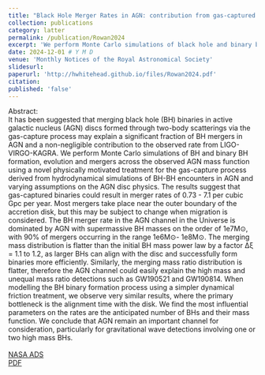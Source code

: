 ```yaml
---
title: "Black Hole Merger Rates in AGN: contribution from gas-captured binaries"
collection: publications
category: latter
permalink: /publication/Rowan2024
excerpt: 'We perform Monte Carlo simulations of black hole and binary black hole formation, evolution and mergers across the AGN mass spectrum, estimating merger rates and properties for comparison to LIGO-Virgo-KAGRA observations.'
date: 2024-12-01 # Y M D
venue: 'Monthly Notices of the Royal Astronomical Society'
slidesurl: 
paperurl: 'http://hwhitehead.github.io/files/Rowan2024.pdf'
citation:
published: 'false'
---
```


Abstract:\
It has been suggested that merging black hole (BH) binaries in active galactic nucleus (AGN) discs formed through two-body scatterings via the gas-capture process may explain a significant fraction of BH mergers in AGN and a non-negligible contribution to the observed rate from LIGO-VIRGO-KAGRA. We perform Monte Carlo simulations of BH and binary BH formation, evolution and mergers across the observed AGN mass function using a novel physically motivated treatment for the gas-capture process derived from hydrodynamical simulations of BH-BH encounters in AGN and varying assumptions on the AGN disc physics. The results suggest that gas-captured binaries could result in merger rates of 0.73 - 7.1 per cubic Gpc per year. Most mergers take place near the outer boundary of the accretion disk, but this may be subject to change when migration is considered. The BH merger rate in the AGN channel in the Universe is dominated by AGN with supermassive BH masses on the order of 1e7M⊙, with 90% of mergers occurring in the range 1e6M⊙- 1e8M⊙. The merging mass distribution is flatter than the initial BH mass power law by a factor Δξ = 1.1 to 1.2, as larger BHs can align with the disc and successfully form binaries more efficiently. Similarly, the merging mass ratio distribution is flatter, therefore the AGN channel could easily explain the high mass and unequal mass ratio detections such as GW190521 and GW190814. When modelling the BH binary formation process using a simpler dynamical friction treatment, we observe very similar results, where the primary bottleneck is the alignment time with the disk. We find the most influential parameters on the rates are the anticipated number of BHs and their mass function. We conclude that AGN remain an important channel for consideration, particularly for gravitational wave detections involving one or two high mass BHs.
\
\
[NASA ADS](https://ui.adsabs.harvard.edu/abs/2024arXiv241212086R/abstract)\
[PDF](http://hwhitehead.github.io/files/Rowan2024.pdf)